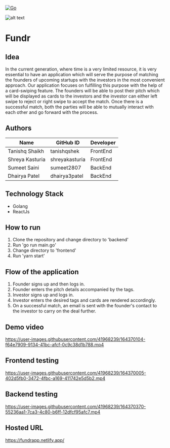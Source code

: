 [![Go](https://github.com/tanishqshek/Fundr/actions/workflows/go.yml/badge.svg?branch=main)](https://github.com/tanishqshek/Fundr/actions/workflows/go.yml)

![alt text](https://gust.com/marketing_assets/founders/illustrations/illustration-01-95b432defb91396da68559d437fa033701513b827291d2f976466601ab8f2c6f.png)


# Fundr

## Idea

In the current generation, where time is a very limited resource, it is very essential to have an application which will serve the purpose of matching the founders of upcoming startups with the investors in the most convenient approach. 
Our application focuses on fulfilling this purpose with the help of a card-swiping feature.  The founders will be able to post their pitch which will be displayed as cards to the investors and the investor can either left swipe to reject or right swipe to accept the match. Once there is a successful match, both the parties will be able to mutually interact with each other and go forward with the process.

## Authors

| Name | GitHub ID | Developer |
|------|-----------|-----------|
|Tanishq Shaikh|tanishqshek| FrontEnd |
|Shreya Kasturia|shreyakasturia| FrontEnd |
|Sumeet Saini|sumeet2807| BackEnd | 
|Dhairya Patel|dhairya3patel| BackEnd |

## Technology Stack

- Golang
- ReactJs

## How to run

1. Clone the repository and change directory to 'backend'
2. Run 'go run main.go'
3. Change directory to 'frontend'
4. Run 'yarn start'

## Flow of the application

1. Founder signs up and then logs in.
2. Founder enters the pitch details accompanied by the tags.
3. Investor signs up and logs in.
4. Investor enters the desired tags and cards are rendered accordingly.
5. On a successful match, an email is sent with the founder's contact to the investor to carry on the deal further.

## Demo video

https://user-images.githubusercontent.com/41968239/164370104-f64e7909-9134-41bc-afcf-0c9c38d1b788.mp4

## Frontend testing

https://user-images.githubusercontent.com/41968239/164370005-402d5fb0-3472-4fbc-a169-411742e5d5b2.mp4

## Backend testing

https://user-images.githubusercontent.com/41968239/164370370-55236aa1-7ca3-4c80-b6ff-12dfcf95afc7.mp4

## Hosted URL

https://fundrapp.netlify.app/
